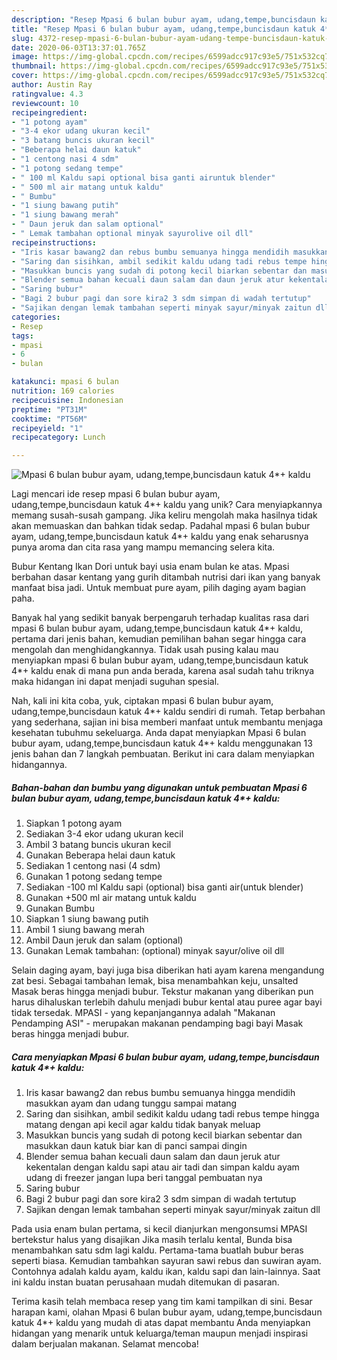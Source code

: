 ```yaml
---
description: "Resep Mpasi 6 bulan bubur ayam, udang,tempe,buncisdaun katuk 4*+ kaldu Anti Gagal"
title: "Resep Mpasi 6 bulan bubur ayam, udang,tempe,buncisdaun katuk 4*+ kaldu Anti Gagal"
slug: 4372-resep-mpasi-6-bulan-bubur-ayam-udang-tempe-buncisdaun-katuk-4-kaldu-anti-gagal
date: 2020-06-03T13:37:01.765Z
image: https://img-global.cpcdn.com/recipes/6599adcc917c93e5/751x532cq70/mpasi-6-bulan-bubur-ayam-udangtempebuncisdaun-katuk-4-kaldu-foto-resep-utama.jpg
thumbnail: https://img-global.cpcdn.com/recipes/6599adcc917c93e5/751x532cq70/mpasi-6-bulan-bubur-ayam-udangtempebuncisdaun-katuk-4-kaldu-foto-resep-utama.jpg
cover: https://img-global.cpcdn.com/recipes/6599adcc917c93e5/751x532cq70/mpasi-6-bulan-bubur-ayam-udangtempebuncisdaun-katuk-4-kaldu-foto-resep-utama.jpg
author: Austin Ray
ratingvalue: 4.3
reviewcount: 10
recipeingredient:
- "1 potong ayam"
- "3-4 ekor udang ukuran kecil"
- "3 batang buncis ukuran kecil"
- "Beberapa helai daun katuk"
- "1 centong nasi 4 sdm"
- "1 potong sedang tempe"
- " 100 ml Kaldu sapi optional bisa ganti airuntuk blender"
- " 500 ml air matang untuk kaldu"
- " Bumbu"
- "1 siung bawang putih"
- "1 siung bawang merah"
- " Daun jeruk dan salam optional"
- " Lemak tambahan optional minyak sayurolive oil dll"
recipeinstructions:
- "Iris kasar bawang2 dan rebus bumbu semuanya hingga mendidih masukkan ayam dan udang tunggu sampai matang"
- "Saring dan sisihkan, ambil sedikit kaldu udang tadi rebus tempe hingga matang dengan api kecil agar kaldu tidak banyak meluap"
- "Masukkan buncis yang sudah di potong kecil biarkan sebentar dan masukkan daun katuk biar kan di panci sampai dingin"
- "Blender semua bahan kecuali daun salam dan daun jeruk atur kekentalan dengan kaldu sapi atau air tadi dan simpan kaldu ayam udang di freezer jangan lupa beri tanggal pembuatan nya"
- "Saring bubur"
- "Bagi 2 bubur pagi dan sore kira2 3 sdm simpan di wadah tertutup"
- "Sajikan dengan lemak tambahan seperti minyak sayur/minyak zaitun dll"
categories:
- Resep
tags:
- mpasi
- 6
- bulan

katakunci: mpasi 6 bulan 
nutrition: 169 calories
recipecuisine: Indonesian
preptime: "PT31M"
cooktime: "PT56M"
recipeyield: "1"
recipecategory: Lunch

---
```



![Mpasi 6 bulan bubur ayam, udang,tempe,buncisdaun katuk 4*+ kaldu](https://img-global.cpcdn.com/recipes/6599adcc917c93e5/751x532cq70/mpasi-6-bulan-bubur-ayam-udangtempebuncisdaun-katuk-4-kaldu-foto-resep-utama.jpg)

Lagi mencari ide resep mpasi 6 bulan bubur ayam, udang,tempe,buncisdaun katuk 4*+ kaldu yang unik? Cara menyiapkannya memang susah-susah gampang. Jika keliru mengolah maka hasilnya tidak akan memuaskan dan bahkan tidak sedap. Padahal mpasi 6 bulan bubur ayam, udang,tempe,buncisdaun katuk 4*+ kaldu yang enak seharusnya punya aroma dan cita rasa yang mampu memancing selera kita.

Bubur Kentang Ikan Dori untuk bayi usia enam bulan ke atas. Mpasi berbahan dasar kentang yang gurih ditambah nutrisi dari ikan yang banyak manfaat bisa jadi. Untuk membuat pure ayam, pilih daging ayam bagian paha.

Banyak hal yang sedikit banyak berpengaruh terhadap kualitas rasa dari mpasi 6 bulan bubur ayam, udang,tempe,buncisdaun katuk 4*+ kaldu, pertama dari jenis bahan, kemudian pemilihan bahan segar hingga cara mengolah dan menghidangkannya. Tidak usah pusing kalau mau menyiapkan mpasi 6 bulan bubur ayam, udang,tempe,buncisdaun katuk 4*+ kaldu enak di mana pun anda berada, karena asal sudah tahu triknya maka hidangan ini dapat menjadi suguhan spesial.


Nah, kali ini kita coba, yuk, ciptakan mpasi 6 bulan bubur ayam, udang,tempe,buncisdaun katuk 4*+ kaldu sendiri di rumah. Tetap berbahan yang sederhana, sajian ini bisa memberi manfaat untuk membantu menjaga kesehatan tubuhmu sekeluarga. Anda dapat menyiapkan Mpasi 6 bulan bubur ayam, udang,tempe,buncisdaun katuk 4*+ kaldu menggunakan 13 jenis bahan dan 7 langkah pembuatan. Berikut ini cara dalam menyiapkan hidangannya.

<!--inarticleads1-->

##### Bahan-bahan dan bumbu yang digunakan untuk pembuatan Mpasi 6 bulan bubur ayam, udang,tempe,buncisdaun katuk 4*+ kaldu:

1. Siapkan 1 potong ayam
1. Sediakan 3-4 ekor udang ukuran kecil
1. Ambil 3 batang buncis ukuran kecil
1. Gunakan Beberapa helai daun katuk
1. Sediakan 1 centong nasi (4 sdm)
1. Gunakan 1 potong sedang tempe
1. Sediakan  -100 ml Kaldu sapi (optional) bisa ganti air(untuk blender)
1. Gunakan  +500 ml air matang untuk kaldu
1. Gunakan  Bumbu
1. Siapkan 1 siung bawang putih
1. Ambil 1 siung bawang merah
1. Ambil  Daun jeruk dan salam (optional)
1. Gunakan  Lemak tambahan: (optional) minyak sayur/olive oil dll


Selain daging ayam, bayi juga bisa diberikan hati ayam karena mengandung zat besi. Sebagai tambahan lemak, bisa menambahkan keju, unsalted Masak beras hingga menjadi bubur. Tekstur makanan yang diberikan pun harus dihaluskan terlebih dahulu menjadi bubur kental atau puree agar bayi tidak tersedak. MPASI - yang kepanjangannya adalah &#34;Makanan Pendamping ASI&#34; - merupakan makanan pendamping bagi bayi Masak beras hingga menjadi bubur. 

<!--inarticleads2-->

##### Cara menyiapkan Mpasi 6 bulan bubur ayam, udang,tempe,buncisdaun katuk 4*+ kaldu:

1. Iris kasar bawang2 dan rebus bumbu semuanya hingga mendidih masukkan ayam dan udang tunggu sampai matang
1. Saring dan sisihkan, ambil sedikit kaldu udang tadi rebus tempe hingga matang dengan api kecil agar kaldu tidak banyak meluap
1. Masukkan buncis yang sudah di potong kecil biarkan sebentar dan masukkan daun katuk biar kan di panci sampai dingin
1. Blender semua bahan kecuali daun salam dan daun jeruk atur kekentalan dengan kaldu sapi atau air tadi dan simpan kaldu ayam udang di freezer jangan lupa beri tanggal pembuatan nya
1. Saring bubur
1. Bagi 2 bubur pagi dan sore kira2 3 sdm simpan di wadah tertutup
1. Sajikan dengan lemak tambahan seperti minyak sayur/minyak zaitun dll


Pada usia enam bulan pertama, si kecil dianjurkan mengonsumsi MPASI bertekstur halus yang disajikan Jika masih terlalu kental, Bunda bisa menambahkan satu sdm lagi kaldu. Pertama-tama buatlah bubur beras seperti biasa. Kemudian tambahkan sayuran sawi rebus dan suwiran ayam. Contohnya adalah kaldu ayam, kaldu ikan, kaldu sapi dan lain-lainnya. Saat ini kaldu instan buatan perusahaan mudah ditemukan di pasaran. 

Terima kasih telah membaca resep yang tim kami tampilkan di sini. Besar harapan kami, olahan Mpasi 6 bulan bubur ayam, udang,tempe,buncisdaun katuk 4*+ kaldu yang mudah di atas dapat membantu Anda menyiapkan hidangan yang menarik untuk keluarga/teman maupun menjadi inspirasi dalam berjualan makanan. Selamat mencoba!
